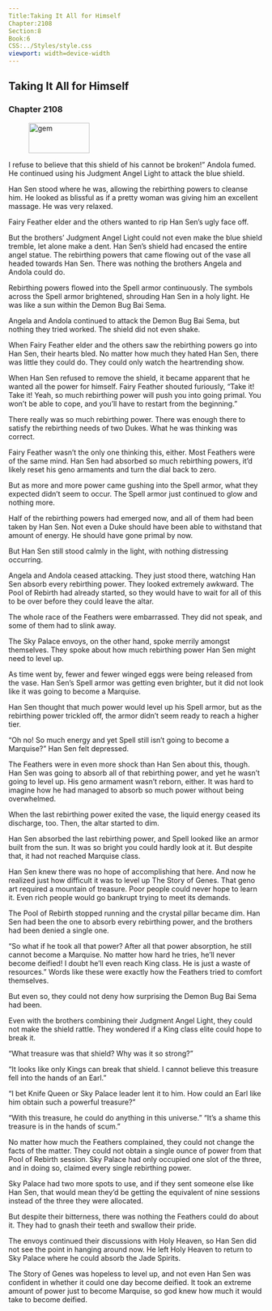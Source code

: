 ```yaml
---
Title:Taking It All for Himself 
Chapter:2108 
Section:8 
Book:6 
CSS:../Styles/style.css 
viewport: width=device-width
---
```

  
## Taking It All for Himself
### Chapter 2108
  
<figure>
	<img src="../Images/gem.gif" alt="gem" id="gem" width="120" height="60" />
</figure>
  

  
I refuse to believe that this shield of his cannot be broken!” Andola fumed. He continued using his Judgment Angel Light to attack the blue shield.

Han Sen stood where he was, allowing the rebirthing powers to cleanse him. He looked as blissful as if a pretty woman was giving him an excellent massage. He was very relaxed.

Fairy Feather elder and the others wanted to rip Han Sen’s ugly face off.

But the brothers’ Judgment Angel Light could not even make the blue shield tremble, let alone make a dent. Han Sen’s shield had encased the entire angel statue. The rebirthing powers that came flowing out of the vase all headed towards Han Sen. There was nothing the brothers Angela and Andola could do.

Rebirthing powers flowed into the Spell armor continuously. The symbols across the Spell armor brightened, shrouding Han Sen in a holy light. He was like a sun within the Demon Bug Bai Sema.

Angela and Andola continued to attack the Demon Bug Bai Sema, but nothing they tried worked. The shield did not even shake.

When Fairy Feather elder and the others saw the rebirthing powers go into Han Sen, their hearts bled. No matter how much they hated Han Sen, there was little they could do. They could only watch the heartrending show.

When Han Sen refused to remove the shield, it became apparent that he wanted all the power for himself. Fairy Feather shouted furiously, “Take it! Take it! Yeah, so much rebirthing power will push you into going primal. You won’t be able to cope, and you’ll have to restart from the beginning.”

There really was so much rebirthing power. There was enough there to satisfy the rebirthing needs of two Dukes. What he was thinking was correct.

Fairy Feather wasn’t the only one thinking this, either. Most Feathers were of the same mind. Han Sen had absorbed so much rebirthing powers, it’d likely reset his geno armaments and turn the dial back to zero.

But as more and more power came gushing into the Spell armor, what they expected didn’t seem to occur. The Spell armor just continued to glow and nothing more.

Half of the rebirthing powers had emerged now, and all of them had been taken by Han Sen. Not even a Duke should have been able to withstand that amount of energy. He should have gone primal by now.

But Han Sen still stood calmly in the light, with nothing distressing occurring.

Angela and Andola ceased attacking. They just stood there, watching Han Sen absorb every rebirthing power. They looked extremely awkward. The Pool of Rebirth had already started, so they would have to wait for all of this to be over before they could leave the altar.

The whole race of the Feathers were embarrassed. They did not speak, and some of them had to slink away.

The Sky Palace envoys, on the other hand, spoke merrily amongst themselves. They spoke about how much rebirthing power Han Sen might need to level up.

As time went by, fewer and fewer winged eggs were being released from the vase. Han Sen’s Spell armor was getting even brighter, but it did not look like it was going to become a Marquise.

Han Sen thought that much power would level up his Spell armor, but as the rebirthing power trickled off, the armor didn’t seem ready to reach a higher tier.

“Oh no! So much energy and yet Spell still isn’t going to become a Marquise?” Han Sen felt depressed.

The Feathers were in even more shock than Han Sen about this, though. Han Sen was going to absorb all of that rebirthing power, and yet he wasn’t going to level up. His geno armament wasn’t reborn, either. It was hard to imagine how he had managed to absorb so much power without being overwhelmed.

When the last rebirthing power exited the vase, the liquid energy ceased its discharge, too. Then, the altar started to dim.

Han Sen absorbed the last rebirthing power, and Spell looked like an armor built from the sun. It was so bright you could hardly look at it. But despite that, it had not reached Marquise class.

Han Sen knew there was no hope of accomplishing that here. And now he realized just how difficult it was to level up The Story of Genes. That geno art required a mountain of treasure. Poor people could never hope to learn it. Even rich people would go bankrupt trying to meet its demands.

The Pool of Rebirth stopped running and the crystal pillar became dim. Han Sen had been the one to absorb every rebirthing power, and the brothers had been denied a single one.

“So what if he took all that power? After all that power absorption, he still cannot become a Marquise. No matter how hard he tries, he’ll never become deified! I doubt he’ll even reach King class. He is just a waste of resources.” Words like these were exactly how the Feathers tried to comfort themselves.

But even so, they could not deny how surprising the Demon Bug Bai Sema had been.

Even with the brothers combining their Judgment Angel Light, they could not make the shield rattle. They wondered if a King class elite could hope to break it.

“What treasure was that shield? Why was it so strong?”

“It looks like only Kings can break that shield. I cannot believe this treasure fell into the hands of an Earl.”

“I bet Knife Queen or Sky Palace leader lent it to him. How could an Earl like him obtain such a powerful treasure?”

“With this treasure, he could do anything in this universe.” “It’s a shame this treasure is in the hands of scum.”

No matter how much the Feathers complained, they could not change the facts of the matter. They could not obtain a single ounce of power from that Pool of Rebirth session. Sky Palace had only occupied one slot of the three, and in doing so, claimed every single rebirthing power.

Sky Palace had two more spots to use, and if they sent someone else like Han Sen, that would mean they’d be getting the equivalent of nine sessions instead of the three they were allocated.

But despite their bitterness, there was nothing the Feathers could do about it. They had to gnash their teeth and swallow their pride.

The envoys continued their discussions with Holy Heaven, so Han Sen did not see the point in hanging around now. He left Holy Heaven to return to Sky Palace where he could absorb the Jade Spirits.

The Story of Genes was hopeless to level up, and not even Han Sen was confident in whether it could one day become deified. It took an extreme amount of power just to become Marquise, so god knew how much it would take to become deified.